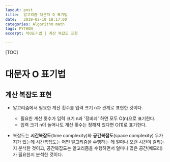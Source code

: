 ```yaml
---
layout: post
title:  알고리즘 대문자 O 표기법
date:   2019-02-10 18:17:00
categories: Algorithm math
tags: PYTHON
excerpt: 빅O표기법 | 계산 복잡도 표현

---
```


[TOC]





# 대문자 O 표기법

## 계산 복잡도 표현

- 알고리즘에서 필요한 계산 횟수를 입력 크기 n과 관계로 표현한 것이다.
  - 필요한 계산 횟수가 입력 크기 n과 '정비례' 하면 모두 O(n)으로 표기한다.
  - 입력 크기 n이 늘어나도 계산 횟수는 정해져 있다면 O(1)로 표기한다.

- 복잡도는 **시간복잡도**(time complexity)와 **공간복잡도**(space complexity) 두가지가 있는데 시간복잡도는 어떤 알고리즘을 수행하는 데 얼마나 오랜 시간이 걸리는지 분석한 것이고, 공간복잡도는 알고리즘을 수행하면서 얼마나 많은 공간(메모리)가 필요한지 분석한 것이다.

